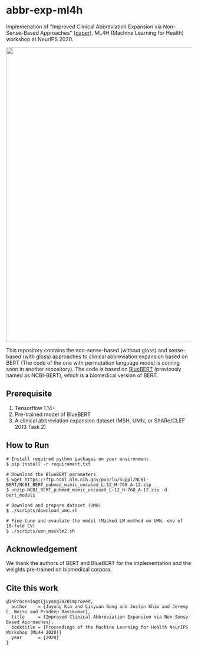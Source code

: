 # abbr-exp-ml4h

Implemenation of "Improved Clinical Abbreviation Expansion via Non-Sense-Based Approaches" ([paper](http://proceedings.mlr.press/v136/kim20a.html)), ML4H (Machine Learning for Health) workshop at NeurIPS 2020.

<img src="https://user-images.githubusercontent.com/13655756/101674174-25116f80-3a26-11eb-8161-8f542c573017.png" width="800">

This repository contains the non-sense-based (without gloss) and sense-based (with gloss) approaches to clinical abbreviation expansion based on BERT (The code of the one with permutation language model is coming soon in another repository). The code is based on [BlueBERT](https://github.com/ncbi-nlp/bluebert) (previously named as NCBI-BERT), which is a biomedical version of BERT.

## Prerequisite

1. Tensorflow 1.14+
2. Pre-trained model of BlueBERT
3. A clinical abbreviation expansion dataset (MSH, UMN, or ShARe/CLEF 2013 Task 2)

## How to Run

```
# Install required python packages on your environment
$ pip install -r requirement.txt

# Download the BlueBERT parameters
$ wget https://ftp.ncbi.nlm.nih.gov/pub/lu/Suppl/NCBI-BERT/NCBI_BERT_pubmed_mimic_uncased_L-12_H-768_A-12.zip
$ unzip NCBI_BERT_pubmed_mimic_uncased_L-12_H-768_A-12.zip -d bert_models

# Download and prepare dataset (UMN)
$ ./scripts/download_umn.sh

# Fine-tune and evaulate the model (Masked LM method on UMN, one of 10-fold CV)
$ ./scripts/umn_masklm2.sh
```

## Acknowledgement

We thank the authors of BERT and BlueBERT for the implementation and the weights pre-trained on biomedical corpora.

## Cite this work

```
@InProceeings{juyong2020improved,
  author    = {Juyong Kim and Linyuan Gong and Justin Khim and Jeremy C. Weiss and Pradeep Ravikumar},
  title     = {Improved Clinical Abbreviation Expansion via Non-Sense-Based Approaches},
  booktitle = {Proceedings of the Machine Learning for Health NeurIPS Workshop (ML4H 2020)}
  year      = {2020}
}
```
